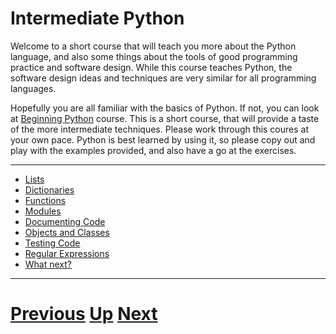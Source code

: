 
# Intermediate Python

Welcome to a short course that will teach you more about the Python language, and also some things
about the tools of good programming practice and software design. While this course teaches 
Python, the software design ideas and techniques are very similar for all programming languages.

Hopefully you are all familiar with the basics of Python. If not, you can look at
[Beginning Python](../beginning_python/README.md) course. This is a short course,
that will provide a taste of the more intermediate techniques. Please work through
this coures at your own pace. Python is best learned by using it, so please copy out and play with the
examples provided, and also have a go at the exercises.

***

* [Lists](lists.md)
* [Dictionaries](dictionaries.md)
* [Functions](functions.md)
* [Modules](modules.md)
* [Documenting Code](documenting.md)
* [Objects and Classes](objects.md)
* [Testing Code](testing.md)
* [Regular Expressions](regexp.md)
* [What next?](whatnext.md)

***

# [Previous](../README.md) [Up](../README.md) [Next](lists.md) 
